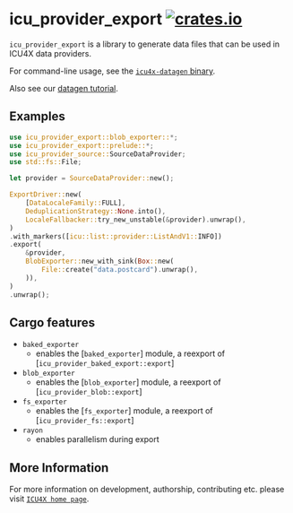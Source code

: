 # icu_provider_export [![crates.io](https://img.shields.io/crates/v/icu_provider_export)](https://crates.io/crates/icu_provider_export)

<!-- cargo-rdme start -->

`icu_provider_export` is a library to generate data files that can be used in ICU4X data providers.

For command-line usage, see the [`icu4x-datagen` binary](https://crates.io/crate/icu4x-datagen).

Also see our [datagen tutorial](https://github.com/unicode-org/icu4x/blob/main/tutorials/data-management.md).

## Examples

```rust
use icu_provider_export::blob_exporter::*;
use icu_provider_export::prelude::*;
use icu_provider_source::SourceDataProvider;
use std::fs::File;

let provider = SourceDataProvider::new();

ExportDriver::new(
    [DataLocaleFamily::FULL],
    DeduplicationStrategy::None.into(),
    LocaleFallbacker::try_new_unstable(&provider).unwrap(),
)
.with_markers([icu::list::provider::ListAndV1::INFO])
.export(
    &provider,
    BlobExporter::new_with_sink(Box::new(
        File::create("data.postcard").unwrap(),
    )),
)
.unwrap();
```

## Cargo features

* `baked_exporter`
  * enables the [`baked_exporter`] module, a reexport of [`icu_provider_baked_export::export`]
* `blob_exporter`
  * enables the [`blob_exporter`] module, a reexport of [`icu_provider_blob::export`]
* `fs_exporter`
  * enables the [`fs_exporter`] module, a reexport of [`icu_provider_fs::export`]
* `rayon`
  * enables parallelism during export

<!-- cargo-rdme end -->

## More Information

For more information on development, authorship, contributing etc. please visit [`ICU4X home page`](https://github.com/unicode-org/icu4x).
